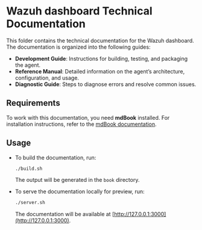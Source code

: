 # Wazuh dashboard Technical Documentation

This folder contains the technical documentation for the Wazuh dashboard. The documentation is organized into the following guides:

- **Development Guide**: Instructions for building, testing, and packaging the agent.
- **Reference Manual**: Detailed information on the agent’s architecture, configuration, and usage.
- **Diagnostic Guide**: Steps to diagnose errors and resolve common issues.

## Requirements

To work with this documentation, you need **mdBook** installed. For installation instructions, refer to the [mdBook documentation](https://rust-lang.github.io/mdBook/).

## Usage

- To build the documentation, run:

  ```bash
  ./build.sh
  ```

  The output will be generated in the `book` directory.

- To serve the documentation locally for preview, run:
  ```bash
  ./server.sh
  ```
  The documentation will be available at [http://127.0.0.1:3000](http://127.0.0.1:3000).
